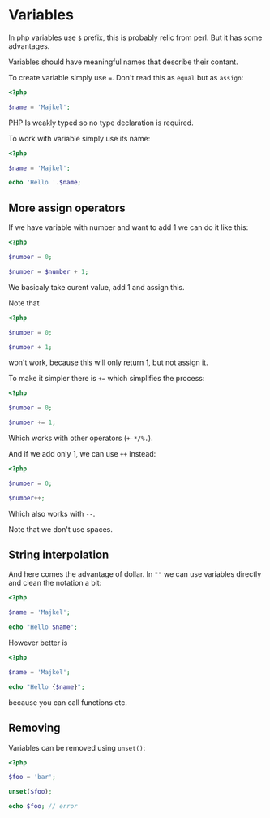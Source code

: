 # Variables

In php variables use `$` prefix, this is probably relic from perl. But it has some advantages.

Variables should have meaningful names that describe their contant.

To create variable simply use `=`. Don't read this as `equal` but as `assign`:

```php
<?php

$name = 'Majkel';

```

PHP Is weakly typed so no type declaration is required.

To work with variable simply use its name:

```php
<?php

$name = 'Majkel';

echo 'Hello '.$name;

```

## More assign operators

If we have variable with number and want to add 1 we can do it like this:

```php
<?php

$number = 0;

$number = $number + 1;
```

We basicaly take curent value, add 1 and assign this.

Note that 

```php
<?php

$number = 0;

$number + 1;
```

won't work, because this will only return 1, but not assign it.

To make it simpler there is `+=` which simplifies the process:

```php
<?php

$number = 0;

$number += 1;
```

Which works with other operators (`+-*/%.`).

And if we add only 1, we can use `++` instead:

```php
<?php

$number = 0;

$number++;
```

Which also works with `--`.

Note that we don't use spaces.

## String interpolation

And here comes the advantage of dollar. In `""` we can use variables directly and clean the notation a bit:

```php
<?php

$name = 'Majkel';

echo "Hello $name";

```

However better is 

```php
<?php

$name = 'Majkel';

echo "Hello {$name}";

```

because you can call functions etc.

## Removing

Variables can be removed using `unset()`:

```php
<?php

$foo = 'bar';

unset($foo);

echo $foo; // error
```
